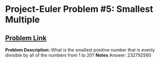 # Project-Euler Problem #5: Smallest Multiple
## [Problem Link](https://projecteuler.net/problem=5)
**Problem Description:**
What is the smallest positive number that is evenly divisible by all of the numbers from 1 to 20?
**Notes**
Answer: 232792560